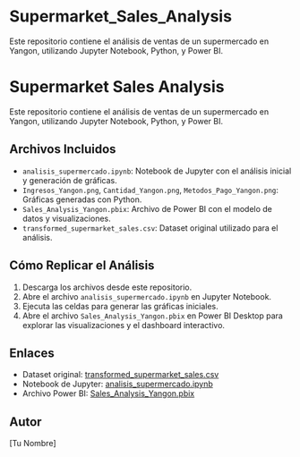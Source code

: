 # Supermarket_Sales_Analysis
Este repositorio contiene el análisis de ventas de un supermercado en Yangon, utilizando Jupyter Notebook, Python, y Power BI.
# Supermarket Sales Analysis

Este repositorio contiene el análisis de ventas de un supermercado en Yangon, utilizando Jupyter Notebook, Python, y Power BI.

## Archivos Incluidos
- `analisis_supermercado.ipynb`: Notebook de Jupyter con el análisis inicial y generación de gráficas.
- `Ingresos_Yangon.png`, `Cantidad_Yangon.png`, `Metodos_Pago_Yangon.png`: Gráficas generadas con Python.
- `Sales_Analysis_Yangon.pbix`: Archivo de Power BI con el modelo de datos y visualizaciones.
- `transformed_supermarket_sales.csv`: Dataset original utilizado para el análisis.

## Cómo Replicar el Análisis
1. Descarga los archivos desde este repositorio.
2. Abre el archivo `analisis_supermercado.ipynb` en Jupyter Notebook.
3. Ejecuta las celdas para generar las gráficas iniciales.
4. Abre el archivo `Sales_Analysis_Yangon.pbix` en Power BI Desktop para explorar las visualizaciones y el dashboard interactivo.

## Enlaces
- Dataset original: [transformed_supermarket_sales.csv](./Dataset/transformed_supermarket_sales.csv)
- Notebook de Jupyter: [analisis_supermercado.ipynb](./Código_Jupyter/analisis_supermercado.ipynb)
- Archivo Power BI: [Sales_Analysis_Yangon.pbix](./Power_BI/Sales_Analysis_Yangon.pbix)

## Autor
[Tu Nombre]
